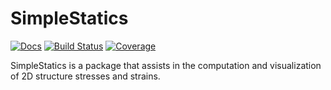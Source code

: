 # SimpleStatics

<!-- [![Stable](https://img.shields.io/badge/docs-stable-blue.svg)](https://Boxylmer.github.io/SimpleStatics.jl/stable/) -->
[![Docs](https://img.shields.io/badge/docs-dev-blue.svg)](https://Boxylmer.github.io/SimpleStatics.jl/dev/)
[![Build Status](https://github.com/Boxylmer/SimpleStatics.jl/actions/workflows/CI.yml/badge.svg?branch=main)](https://github.com/Boxylmer/SimpleStatics.jl/actions/workflows/CI.yml?query=branch%3Amaster)
[![Coverage](https://codecov.io/gh/Boxylmer/SimpleStatics.jl/branch/main/graph/badge.svg?token=VWCS9WSLI4)](https://codecov.io/gh/Boxylmer/SimpleStatics.jl)


SimpleStatics is a package that assists in the computation and visualization of 2D structure stresses and strains.

